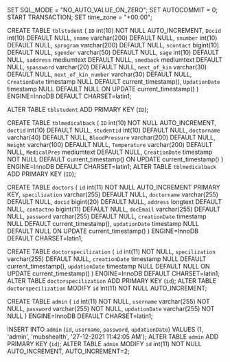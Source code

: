 SET SQL_MODE = "NO_AUTO_VALUE_ON_ZERO";
SET AUTOCOMMIT = 0;
START TRANSACTION;
SET time_zone = "+00:00";


CREATE TABLE `tblstudent` (
  `ID` int(10) NOT NULL AUTO_INCREMENT,
  `Docid` int(10) DEFAULT NULL,
  `sname` varchar(200) DEFAULT NULL,
  `snumber` int(10) DEFAULT NULL,
  `sprogram` varchar(200) DEFAULT NULL,
  `scontact` bigint(10) DEFAULT NULL,
  `sgender` varchar(50) DEFAULT NULL,
  `sage` int(10) DEFAULT NULL,
  `saddress` mediumtext DEFAULT NULL,
  `smedback` mediumtext DEFAULT NULL,
  `spassword` varchar(20) DEFAULT NULL, 
  `next_of_kin` varchar(30) DEFAULT NULL, 
  `next_of_kin_number` varchar(30) DEFAULT NULL, 
  `CreationDate` timestamp NULL DEFAULT current_timestamp(),
  `UpdationDate` timestamp NULL DEFAULT NULL ON UPDATE current_timestamp()
) ENGINE=InnoDB DEFAULT CHARSET=latin1;

ALTER TABLE `tblstudent`
  ADD PRIMARY KEY (`ID`);

CREATE TABLE `tblmedicalback` (
  `ID` int(10) NOT NULL AUTO_INCREMENT,
  `doctid` int(10) DEFAULT NULL,
  `studentid` int(10) DEFAULT NULL,
  `doctorname` varchar(40) DEFAULT NULL,
  `BloodPressure` varchar(200) DEFAULT NULL,
  `Weight` varchar(100) DEFAULT NULL,
  `Temperature` varchar(200) DEFAULT NULL,
  `MedicalPres` mediumtext DEFAULT NULL,
  `CreationDate` timestamp NOT NULL DEFAULT current_timestamp() ON UPDATE current_timestamp()
) ENGINE=InnoDB DEFAULT CHARSET=latin1;
ALTER TABLE `tblmedicalback`
  ADD PRIMARY KEY (`ID`);

  CREATE TABLE `doctors` (
  `id` int(11) NOT NULL AUTO_INCREMENT PRIMARY KEY,
  `specilization` varchar(255) DEFAULT NULL,
  `doctorname` varchar(255) DEFAULT NULL,
   `docid` bigint(20) DEFAULT NULL,
  `address` longtext DEFAULT NULL,
  `contactno` bigint(11) DEFAULT NULL,
  `docEmail` varchar(255) DEFAULT NULL,
  `password` varchar(255) DEFAULT NULL,
  `creationDate` timestamp NULL DEFAULT current_timestamp(),
  `updationDate` timestamp NULL DEFAULT NULL ON UPDATE current_timestamp()
) ENGINE=InnoDB DEFAULT CHARSET=latin1;


CREATE TABLE `doctorspecilization` (
  `id` int(11) NOT NULL,
  `specilization` varchar(255) DEFAULT NULL,
  `creationDate` timestamp NULL DEFAULT current_timestamp(),
  `updationDate` timestamp NULL DEFAULT NULL ON UPDATE current_timestamp()
) ENGINE=InnoDB DEFAULT CHARSET=latin1;
ALTER TABLE `doctorspecilization`
  ADD PRIMARY KEY (`id`);
  ALTER TABLE `doctorspecilization`
  MODIFY `id` int(11) NOT NULL AUTO_INCREMENT;

CREATE TABLE `admin` (
  `id` int(11) NOT NULL,
  `username` varchar(255) NOT NULL,
  `password` varchar(255) NOT NULL,
  `updationDate` varchar(255) NOT NULL
) ENGINE=InnoDB DEFAULT CHARSET=latin1;

  INSERT INTO `admin` (`id`, `username`, `password`, `updationDate`) VALUES (1, 'admin', 'mubshealth', '27-12-2021 11:42:05 AM');
  ALTER TABLE `admin`
  ADD PRIMARY KEY (`id`);
  ALTER TABLE `admin`
  MODIFY `id` int(11) NOT NULL AUTO_INCREMENT, AUTO_INCREMENT=2;
